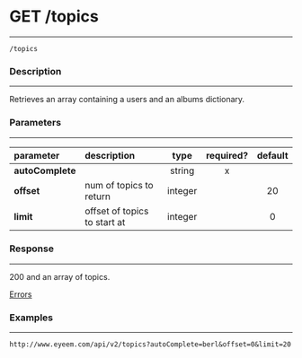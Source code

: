 # GET /topics    
***
`/topics`

### Description
***
Retrieves an array containing a users and an albums dictionary.

### Parameters
***

|parameter| description| type |required? |default|
|:---------|:--------------|:----------:|:------------:|:------------:|
|**autoComplete**||string|x||
|**offset**|num of topics to return|integer||20|
|**limit**|offset of topics to start at|integer||0|

### Response
***


200 and an array of topics.

[Errors](../../resources/errors.md#files)
### Examples
***

`http://www.eyeem.com/api/v2/topics?autoComplete=berl&offset=0&limit=20`


